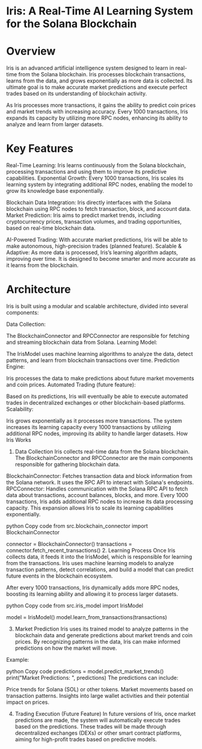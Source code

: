 # Iris: A Real-Time AI Learning System for the Solana Blockchain #


# Overview #
Iris is an advanced artificial intelligence system designed to learn in real-time from the Solana blockchain. Iris processes blockchain transactions, learns from the data, and grows exponentially as more data is collected. Its ultimate goal is to make accurate market predictions and execute perfect trades based on its understanding of blockchain activity.

As Iris processes more transactions, it gains the ability to predict coin prices and market trends with increasing accuracy. Every 1000 transactions, Iris expands its capacity by utilizing more RPC nodes, enhancing its ability to analyze and learn from larger datasets.

# Key Features #

Real-Time Learning: Iris learns continuously from the Solana blockchain, processing transactions and using them to improve its predictive capabilities.
Exponential Growth: Every 1000 transactions, Iris scales its learning system by integrating additional RPC nodes, enabling the model to grow its knowledge base exponentially.

Blockchain Data Integration: Iris directly interfaces with the Solana blockchain using RPC nodes to fetch transaction, block, and account data.
Market Prediction: Iris aims to predict market trends, including cryptocurrency prices, transaction volumes, and trading opportunities, based on real-time blockchain data.

AI-Powered Trading: With accurate market predictions, Iris will be able to make autonomous, high-precision trades (planned feature).
Scalable & Adaptive: As more data is processed, Iris’s learning algorithm adapts, improving over time. It is designed to become smarter and more accurate as it learns from the blockchain.

# Architecture #
Iris is built using a modular and scalable architecture, divided into several components:

Data Collection:

The BlockchainConnector and RPCConnector are responsible for fetching and streaming blockchain data from Solana.
Learning Model:

The IrisModel uses machine learning algorithms to analyze the data, detect patterns, and learn from blockchain transactions over time.
Prediction Engine:

Iris processes the data to make predictions about future market movements and coin prices.
Automated Trading (future feature):

Based on its predictions, Iris will eventually be able to execute automated trades in decentralized exchanges or other blockchain-based platforms.
Scalability:

Iris grows exponentially as it processes more transactions. The system increases its learning capacity every 1000 transactions by utilizing additional RPC nodes, improving its ability to handle larger datasets.
How Iris Works

1. Data Collection
Iris collects real-time data from the Solana blockchain. The BlockchainConnector and RPCConnector are the main components responsible for gathering blockchain data.

BlockchainConnector: Fetches transaction data and block information from the Solana network. It uses the RPC API to interact with Solana's endpoints.
RPCConnector: Handles communication with the Solana RPC API to fetch data about transactions, account balances, blocks, and more.
Every 1000 transactions, Iris adds additional RPC nodes to increase its data processing capacity. This expansion allows Iris to scale its learning capabilities exponentially.

python
Copy code
from src.blockchain_connector import BlockchainConnector

connector = BlockchainConnector()
transactions = connector.fetch_recent_transactions()
2. Learning Process
Once Iris collects data, it feeds it into the IrisModel, which is responsible for learning from the transactions. Iris uses machine learning models to analyze transaction patterns, detect correlations, and build a model that can predict future events in the blockchain ecosystem.

After every 1000 transactions, Iris dynamically adds more RPC nodes, boosting its learning ability and allowing it to process larger datasets.

python
Copy code
from src.iris_model import IrisModel

model = IrisModel()
model.learn_from_transactions(transactions)

3. Market Prediction
Iris uses its trained model to analyze patterns in the blockchain data and generate predictions about market trends and coin prices. By recognizing patterns in the data, Iris can make informed predictions on how the market will move.

Example:

python
Copy code
predictions = model.predict_market_trends()
print("Market Predictions: ", predictions)
The predictions can include:

Price trends for Solana (SOL) or other tokens.
Market movements based on transaction patterns.
Insights into large wallet activities and their potential impact on prices.

4. Trading Execution (Future Feature)
In future versions of Iris, once market predictions are made, the system will automatically execute trades based on the predictions. These trades will be made through decentralized exchanges (DEXs) or other smart contract platforms, aiming for high-profit trades based on predictive models.
